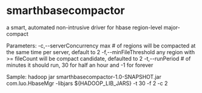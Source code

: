 # smarthbasecompactor
a smart, automated non-intrusive driver for hbase region-level major-compact

Parameters:
 -c,--serverConcurrency <minFileThreshold>   max # of regions will be
                                             compacted at the same time
                                             per server, default to 2
 -f,--minFileThreshold <minFileThreshold>    any region with >= fileCount
                                             will be compact candidate,
                                             defaulted to 2
 -t,--runPeriod <runPeriod>                  # of minutes it should run,
                                             30 for half an hour and -1
                                             for forever

Sample:
  hadoop jar smarthbasecompactor-1.0-SNAPSHOT.jar com.luo.HbaseMgr -libjars ${HADOOP_LIB_JARS} -t 30 -f 2 -c 2